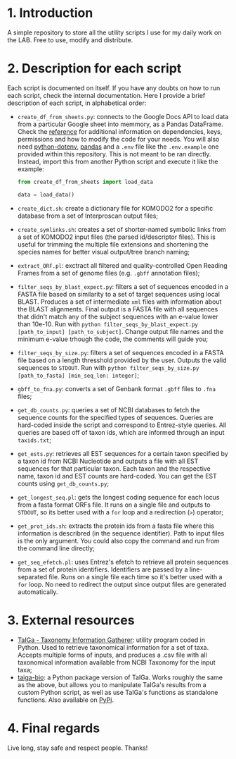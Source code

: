 # 1. Introduction

A simple repository to store all the utility scripts I use for my daily work on the LAB. Free to use, modify and distribute.

# 2. Description for each script

Each script is documented on itself. If you have any doubts on how to run each script, check the internal documentation. Here I provide a brief description of each script, in alphabetical order:

- `create_df_from_sheets.py`: connects to the Google Docs API to load data from a particular Google sheet into memmory, as a Pandas DataFrame. Check the [reference](https://developers.google.com/sheets/api/quickstart/python) for additional information on dependencies, keys, permissions and how to modify the code for your needs. You will also need [python-dotenv](https://pypi.org/project/python-dotenv/), [pandas](https://pypi.org/project/pandas/) and a `.env` file like the `.env.example` one provided within this repository. This is not meant to be ran directly. Instead, import this from another Python script and execute it like the example:

  ```python
  from create_df_from_sheets import load_data

  data = load_data()
  ```

- `create_dict.sh`: create a dictionary file for KOMODO2 for a specific database from a set of Interproscan output files;
- `create_symlinks.sh`: creates a set of shorter-named symbolic links from a set of KOMODO2 input files (the parsed id/descriptor files). This is useful for trimming the multiple file extensions and shortening the species names for better visual output/tree branch naming;
- `extract_ORF.pl`: exctract all filtered and quality-controlled Open Reading Frames from a set of genome files (e.g. `.gbff` annotation files);
- `filter_seqs_by_blast_expect.py`: filters a set of sequences encoded in a FASTA file based on similarity to a set of target sequences using local BLAST. Produces a set of intermediate `xml` files with information about the BLAST alignments. Final output is a FASTA file with all sequences that didn't match any of the subject sequences with an e-value lower than 10e-10. Run with `python filter_seqs_by_blast_expect.py [path_to_input] [path_to_subject]`. Change output file names and the minimum e-value trhough the code, the comments will guide you;
- `filter_seqs_by_size.py`: filters a set of sequences encoded in a FASTA file based on a length thresshold provided by the user. Outputs the valid sequences to `STDOUT`. Run with `python filter_seqs_by_size.py [path_to_fasta] [min_seq_len: integer]`;
- `gbff_to_fna.py`: converts a set of Genbank format `.gbff` files to `.fna` files;
- `get_db_counts.py`: queries a set of NCBI databases to fetch the sequence counts for the specified types of sequences. Queries are hard-coded inside the script and correspond to Entrez-style queries. All queries are based off of taxon ids, which are informed through an input `taxids.txt`;
- `get_ests.py`: retrieves all EST sequences for a certain taxon specified by a taxon id from NCBI Nucleotide and outputs a file with all EST sequences for that particular taxon. Each taxon and the respective name, taxon id and EST counts are hard-coded. You can get the EST counts using `get_db_counts.py`;
- `get_longest_seq.pl`: gets the longest coding sequence for each locus from a fasta format ORFs file. It runs on a single file and outputs to `STDOUT`, so its better used with a `for` loop and a redirection (`>`) operator;
- `get_prot_ids.sh`: extracts the protein ids from a fasta file where this information is describred (in the sequence identifier). Path to input files is the only argument. You could also copy the command and run from the command line directly;
- `get_seq_efetch.pl`: uses Entrez's efetch to retrieve all protein sequences from a set of protein identifiers. Identifiers are passed by a line-separated file. Runs on a single file each time so it's better used with a `for` loop. No need to redirect the output since output files are generated automatically.

# 3. External resources

- [TaIGa - Taxonomy Information Gatherer](https://github.com/flayner2/taiga): utility program coded in Python. Used to retrieve taxonomical information for a set of taxa. Accepts multiple forms of inputs, and produces a .csv file with all taxonomical information available from NCBI Taxonomy for the input taxa;
- [taiga-bio](https://github.com/flayner2/taiga-bio): a Python package version of TaIGa. Works roughly the same as the above, but allows you to manipulate TaIGa's results from a custom Python script, as well as use TaIGa's functions as standalone functions. Also available on [PyPi](https://pypi.org/project/taiga-bio/).

# 4. Final regards

Live long, stay safe and respect people. Thanks!
